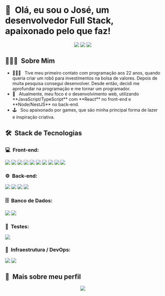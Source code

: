 <h1>👋 &nbsp;Olá, eu sou o José, um desenvolvedor Full Stack, apaixonado pelo que faz!</h1>
<p align="center">
<a href="https://www.instagram.com/jose.erisvaldo/"><img src="https://img.shields.io/badge/-@jose.erisvaldo_-E4405F?style=flat-square&logo=Instagram&logoColor=white"/></a>
<a href="https://www.linkedin.com/in/jos%C3%A9erisvaldodossantos/"><img src="https://img.shields.io/badge/-José%20Erisvaldo%20dos%20Santos-0077B5?style=flat-square&logo=Linkedin&logoColor=white"/></a>
<a href="mailto:joseerisvaldopg@gmail.com"><img src="https://img.shields.io/badge/-joseerisvaldopg@gmail.com-D14836?style=flat-square&logo=Gmail&logoColor=white"/></a>
</p>

<h2> 👨🏻‍💻 &nbsp;Sobre Mim </h2>
<ul>
<li>👨🏻‍💻 &nbsp; Tive meu primeiro contato com programação aos 22 anos, quando queria criar um robô para investimentos na bolsa de valores. Depois de muita pesquisa consegui desenvolver. Desde então, decidi me aprofundar na programação e me tornar um programador.</li>
<li>🚀 &nbsp; Atualmente, meu foco é o desenvolvimento web, utilizando **JavaScript/TypeScript** com **React** no front-end e **Node/NestJS** no back-end.</li>
<li>🕹️ &nbsp; Sou apaixonado por games, que são minha principal forma de lazer e inspiração criativa.</li>
</ul>

<h2> 🛠 &nbsp;Stack de Tecnologias</h2>

<h3>💻 &nbsp;Front-end:</h3>
<p>
<img src="https://img.shields.io/badge/-HTML-333333?style=flat&logo=HTML5"/>
<img src="https://img.shields.io/badge/-CSS-333333?style=flat&logo=CSS3&logoColor=1572B6"/>
<img src="https://img.shields.io/badge/-JavaScript-333333?style=flat&logo=javascript"/>
<img src="https://img.shields.io/badge/-TypeScript-333333?style=flat&logo=typescript&logoColor=2D79C7"/>
<img src="https://img.shields.io/badge/-React-333333?style=flat&logo=react"/>
<img src="https://img.shields.io/badge/-Next.js-333333?style=flat&logo=next.js&logoColor=white"/>
<img src="https://img.shields.io/badge/-React Query-333333?style=flat"/>
<img src="https://img.shields.io/badge/-TailwindCSS-333333?style=flat&logo=tailwindcss&logoColor=38B2AC"/>
<img src="https://img.shields.io/badge/-ShadCN/UI-333333?style=flat"/>
<img src="https://img.shields.io/badge/-Zod-333333?style=flat"/>
</p>

<h3>⚙️ &nbsp;Back-end:</h3>
<p>
<img src="https://img.shields.io/badge/-Node.js-333333?style=flat&logo=node.js&logoColor=339933"/>
<img src="https://img.shields.io/badge/-NestJS-333333?style=flat&logo=nestjs&logoColor=E0234E"/>
<img src="https://img.shields.io/badge/-TypeORM-333333?style=flat"/>
<img src="https://img.shields.io/badge/-RabbitMQ-333333?style=flat&logo=rabbitmq&logoColor=FF6600"/>
</p>

<h3>🗄️ &nbsp;Banco de Dados:</h3>
<p>
<img src="https://img.shields.io/badge/-PostgreSQL-333333?style=flat&logo=postgresql&logoColor=336791"/>
<img src="https://img.shields.io/badge/-Supabase-333333?style=flat"/>
</p>

<h3>🧪 &nbsp;Testes:</h3>
<p>
<img src="https://img.shields.io/badge/-Jest-333333?style=flat&logo=jest&logoColor=E535AB"/>
</p>

<h3>🐳 &nbsp;Infraestrutura / DevOps:</h3>
<p>
<img src="https://img.shields.io/badge/-Docker-333333?style=flat&logo=docker&logoColor=2496ED"/>
<img src="https://img.shields.io/badge/-CI/CD-333333?style=flat"/>
</p>

<h2>🚀 &nbsp;Mais sobre meu perfil</h2>
<p align="center">
<img src="https://github-readme-stats.vercel.app/api?username=joseerisvaldo&show_icons=true&theme=dracula"/>
</p>
